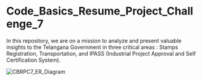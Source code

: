 # Code_Basics_Resume_Project_Challenge_7
In this repository, we are on a mission to analyze and present valuable insights to the Telangana Government in three critical areas : Stamps Registration, Transportation, and IPASS (Industrial Project Approval and Self Certification System). 


![CBRPC7_ER_Diagram](https://github.com/Vj-r12/Code_Basics_Resume_Project_Challenge_7/assets/123143472/f3b505e7-f2ce-4b74-a3ed-32afe21a1036)
